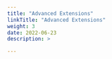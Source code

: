 ```yaml
---
title: "Advanced Extensions"
linkTitle: "Advanced Extensions"
weight: 3
date: 2022-06-23
description: >

---
```

